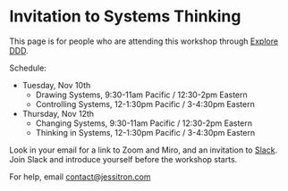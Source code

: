 # Invitation to Systems Thinking

This page is for people who are attending this workshop through [Explore DDD](http://exploreddd.com/workshops/jessica-kerr-kent-beck.html).

Schedule:

* Tuesday, Nov 10th
  * Drawing Systems, 9:30-11am Pacific / 12:30-2pm Eastern
  * Controlling Systems, 12-1:30pm Pacific / 3-4:30pm Eastern
* Thursday, Nov 12th
  * Changing Systems, 9:30-11am Pacific / 12:30-2pm Eastern
  * Thinking in Systems, 12-1:30pm Pacific / 3-4:30pm Eastern

Look in your email for a link to Zoom and Miro, and an invitation to [Slack](https://systemsthinking-dev.slack.com). Join Slack and introduce yourself before the workshop starts.

For help, email contact@jessitron.com
